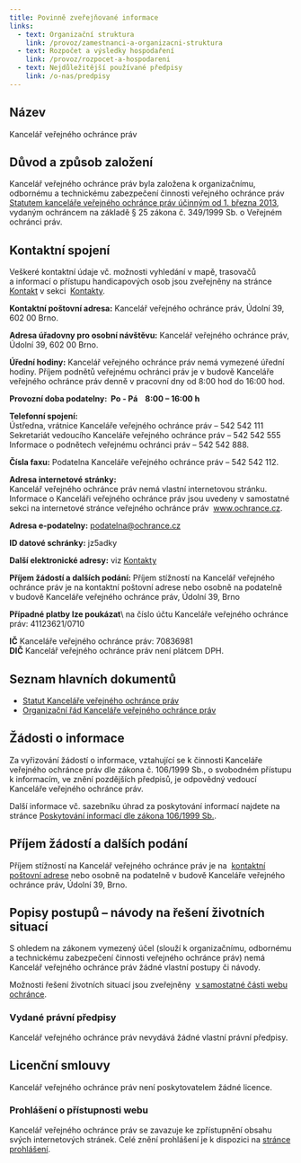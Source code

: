 ```yaml
---
title: Povinně zveřejňované informace
links:
  - text: Organizační struktura
    link: /provoz/zamestnanci-a-organizacni-struktura
  - text: Rozpočet a výsledky hospodaření
    link: /provoz/rozpocet-a-hospodareni
  - text: Nejdůležitější používané předpisy
    link: /o-nas/predpisy
---
```

<h2>Název</h2>
<p>Kancelář veřejného ochránce práv</p>
<h2>Důvod a&nbsp;způsob založení</h2>
<p>Kancelář veřejného ochránce práv byla založena k&nbsp;organizačnímu, odbornému a&nbsp;technickému zabezpečení činnosti veřejného ochránce práv&nbsp;
<a href="/info/statut/">Statutem kanceláře veřejného ochránce práv účinným od 1. března 2013</a>, vydaným ochráncem na&nbsp;základě §&nbsp;25&nbsp;zákona č.&nbsp;349/1999&nbsp;Sb. o&nbsp;Veřejném ochránci práv.</p>
<h2>Kontaktní spojení</h2>
<p>Veškeré kontaktní údaje vč. možnosti vyhledání v&nbsp;mapě, trasovačů a&nbsp;informací o&nbsp;přístupu handicapových osob jsou zveřejněny na stránce 
<a href="/kontakt">Kontakt</a> v&nbsp;sekci&nbsp;
<a href="/provoz/kontakty">Kontakty</a>.</p>
<p>
<strong>Kontaktní poštovní adresa:</strong>&nbsp;Kancelář veřejného ochránce práv, Údolní&nbsp;39, 602&nbsp;00 Brno.</p>
<p>
<strong>Adresa úřadovny pro osobní návštěvu:</strong>&nbsp;Kancelář veřejného ochránce práv, Údolní&nbsp;39, 602&nbsp;00 Brno.</p>
<p>
<strong>Úřední hodiny:</strong>&nbsp;Kancelář veřejného ochránce práv nemá vymezené úřední hodiny. Příjem podnětů veřejnému ochránci práv je v&nbsp;budově Kanceláře veřejného ochránce práv denně v&nbsp;pracovní dny od&nbsp;8:00 hod do&nbsp;16:00 hod.</p>
<p>
<strong>Provozní doba podatelny:&nbsp; Po&nbsp;- Pá&nbsp;&nbsp;&nbsp; 8:00 –&nbsp;16:00 h</strong></p>
<p>
<strong>Telefonní spojení:</strong>
<br>Ústředna, vrátnice Kanceláře veřejného ochránce práv – 542&nbsp;542&nbsp;111
<br>Sekretariát vedoucího Kanceláře veřejného ochránce práv – 542&nbsp;542&nbsp;555
<br>Informace o&nbsp;podnětech veřejnému ochránci práv – 542&nbsp;542&nbsp;888.</p>
<p>
<strong>Čísla faxu:</strong>&nbsp;Podatelna Kanceláře veřejného ochránce práv –&nbsp;542&nbsp;542&nbsp;112.</p>
<p>
<strong>Adresa internetové stránky:</strong>
<br>Kancelář veřejného ochránce práv nemá vlastní internetovou stránku. Informace o&nbsp;Kanceláři veřejného ochránce práv jsou uvedeny v&nbsp;samostatné sekci na&nbsp;internetové stránce veřejného ochránce práv&nbsp;
<a href="https://www.ochrance.cz/">www.ochrance.cz</a>.</p>
<p>
<strong>Adresa e-podatelny:</strong> 
<a href="mailto:podatelna@ochrance.cz">podatelna@ochrance.cz</a></p>
<p>
<strong>ID datové schránky:</strong> jz5adky</p>
<p>
<strong>Další elektronické adresy:</strong> viz 
<a href="/provoz/kontakty">Kontakty</a></p>
<p>
<strong>Příjem žádostí a&nbsp;dalších podání:</strong> Příjem stížností na&nbsp;Kancelář veřejného ochránce práv je na&nbsp;kontaktní poštovní adrese nebo osobně na&nbsp;podatelně v&nbsp;budově Kanceláře veřejného ochránce práv, Údolní 39, Brno</p>
<p>
<strong>Případné platby lze poukázat</strong>\ na číslo účtu Kanceláře veřejného ochránce práv: 41123621/0710</p>
<p>
<strong>IČ</strong> Kanceláře veřejného ochránce práv: 70836981
<br>
<strong>DIČ</strong> Kancelář veřejného ochránce práv není plátcem&nbsp;DPH.</p>
<h2>Seznam hlavních dokumentů</h2>
<ul>
<li>
<a href="/info/statut/">Statut Kanceláře veřejného ochránce práv</a></li>
<li>
<a href="https://www.ochrance.cz/provoz/zamestnanci-a-organizacni-struktura/organizacni_rad.pdf">Organizační řád Kanceláře veřejného ochránce práv</a></li></ul>
<h2>Žádosti o&nbsp;informace</h2>
<p>Za vyřizování žádostí o&nbsp;informace, vztahující se k&nbsp;činnosti Kanceláře veřejného ochránce práv dle zákona č.&nbsp;106/1999&nbsp;Sb., o&nbsp;svobodném přístupu k&nbsp;informacím, ve&nbsp;znění pozdějších předpisů, je odpovědný vedoucí Kanceláře veřejného ochránce práv.</p>
<p>Další informace vč. sazebníku úhrad za poskytování informací najdete na stránce 
<a href="/provoz/zakon-106-1999-sb">Poskytování informací dle zákona 106/1999 Sb.</a>.</p>
<h2>Příjem žádostí a&nbsp;dalších podání</h2>
<p>Příjem stížností na&nbsp;Kancelář veřejného ochránce práv je na&nbsp;
<a href="/provoz/kontakty">kontaktní poštovní adrese</a>&nbsp;nebo osobně na&nbsp;podatelně v&nbsp;budově Kanceláře veřejného ochránce práv, Údolní 39, Brno.</p>
<h2>Popisy postupů – návody na&nbsp;řešení životních situací</h2>
<p>S&nbsp;ohledem na&nbsp;zákonem vymezený účel (slouží k&nbsp;organizačnímu, odbornému a&nbsp;technickému zabezpečení činnosti veřejného ochránce práv) nemá Kancelář veřejného ochránce práv žádné vlastní postupy či&nbsp;návody.</p>
<p>Možnosti řešení životních situací jsou zveřejněny&nbsp;
<a href="/situace/">v samostatné části webu ochránce</a>.</p>
<h3>Vydané právní předpisy</h3>
<p>Kancelář veřejného ochránce práv nevydává žádné vlastní právní předpisy.</p>
<h2>Licenční smlouvy</h2>
<p>Kancelář veřejného ochránce práv není poskytovatelem žádné licence.</p>
<h3>Prohlášení o přístupnosti webu</h3>
<p>Kancelář veřejného ochránce práv se&nbsp;zavazuje ke&nbsp;zpřístupnění obsahu svých internetových stránek. Celé znění prohlášení je k dispozici na 
<a href="https://www.ochrance.cz/pristupnost/prohlaseni/">stránce prohlášení</a>.</p>
